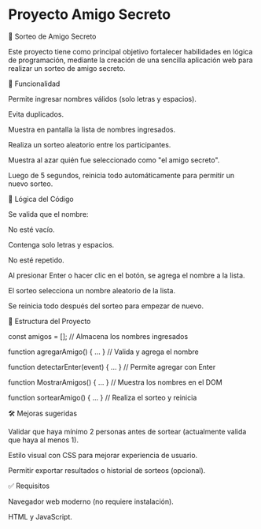 # Proyecto Amigo Secreto
🎁 Sorteo de Amigo Secreto

Este proyecto tiene como principal objetivo fortalecer habilidades en lógica de programación, mediante la creación de una sencilla aplicación web para realizar un sorteo de amigo secreto.

🚀 Funcionalidad

Permite ingresar nombres válidos (solo letras y espacios).

Evita duplicados.

Muestra en pantalla la lista de nombres ingresados.

Realiza un sorteo aleatorio entre los participantes.

Muestra al azar quién fue seleccionado como "el amigo secreto".

Luego de 5 segundos, reinicia todo automáticamente para permitir un nuevo sorteo.


🧠 Lógica del Código

Se valida que el nombre:

No esté vacío.

Contenga solo letras y espacios.

No esté repetido.


Al presionar Enter o hacer clic en el botón, se agrega el nombre a la lista.

El sorteo selecciona un nombre aleatorio de la lista.

Se reinicia todo después del sorteo para empezar de nuevo.


📁 Estructura del Proyecto

const amigos = []; // Almacena los nombres ingresados

function agregarAmigo() { ... } // Valida y agrega el nombre

function detectarEnter(event) { ... } // Permite agregar con Enter

function MostrarAmigos() { ... } // Muestra los nombres en el DOM

function sortearAmigo() { ... } // Realiza el sorteo y reinicia

🛠️ Mejoras sugeridas

Validar que haya mínimo 2 personas antes de sortear (actualmente valida que haya al menos 1).

Estilo visual con CSS para mejorar experiencia de usuario.

Permitir exportar resultados o historial de sorteos (opcional).


✅ Requisitos

Navegador web moderno (no requiere instalación).

HTML y JavaScript.
